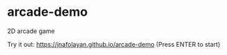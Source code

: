 # arcade-demo
2D arcade game

Try it out: https://jnafolayan.github.io/arcade-demo
(Press ENTER to start)
